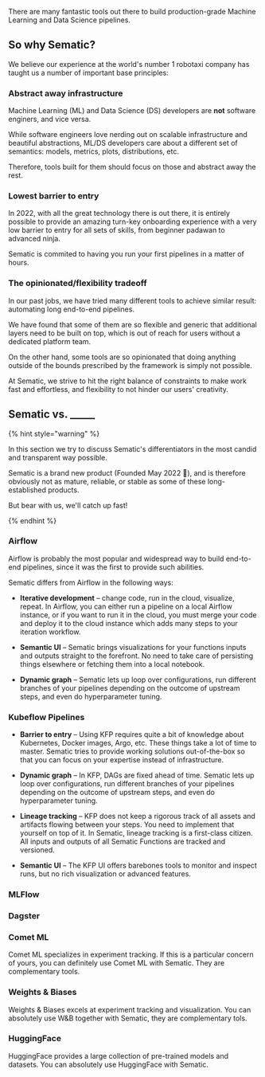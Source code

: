 There are many fantastic tools out there to build production-grade Machine
Learning and Data Science pipelines.

## So why Sematic?

We believe our experience at the world's number 1 robotaxi company has taught us
a number of important base principles:

### Abstract away infrastructure

Machine Learning (ML) and Data Science (DS) developers are **not** software
enginers, and vice versa.

While software engineers love nerding out on scalable infrastructure and
beautiful abstractions, ML/DS developers care about a different set of semantics:
models, metrics, plots, distributions, etc.

Therefore, tools built for them should focus on those and abstract away the
rest.

### Lowest barrier to entry

In 2022, with all the great technology there is out there, it is entirely
possible to provide an amazing turn-key onboarding experience with a very low
barrier to entry for all sets of skills, from beginner padawan to advanced
ninja.

Sematic is commited to having you run your first pipelines in a matter of
hours.

### The opinionated/flexibility tradeoff

In our past jobs, we have tried many different tools to achieve similar result:
automating long end-to-end pipelines.

We have found that some of them are so flexible and generic that additional
layers need to be built on top, which is out of reach for users without a
dedicated platform team.

On the other hand, some tools are so opinionated that doing anything outside of
the bounds prescribed by the framework is simply not possible.

At Sematic, we strive to hit the right balance of constraints to make work fast
and effortless, and flexibility to not hinder our users' creativity.

## Sematic vs. _____

{% hint style="warning" %}

In this section we try to discuss Sematic's differentiators in the most candid and transparent way possible.

Sematic is a brand new product (Founded May 2022 👶), and is therefore obviously
not as mature, reliable, or stable as some of these long-established products.

But bear with us, we'll catch up fast!

{% endhint %}

### Airflow

Airflow is probably the most popular and widespread way to build end-to-end
pipelines, since it was the first to provide such abilities.

Sematic differs from Airflow in the following ways:

* **Iterative development** – change code, run in the cloud, visualize, repeat. In Airflow, you can either run a pipeline on a local Airflow instance, or if you want to run it in the cloud, you must merge your code and deploy it to the cloud instance which adds many steps to your iteration workflow.

* **Semantic UI** – Sematic brings visualizations for your functions inputs and outputs straight to the forefront. No need to take care of persisting things elsewhere or fetching them into a local notebook.

* **Dynamic graph** – Sematic lets up loop over configurations, run different branches of your pipelines depending on the outcome of upstream steps, and even do hyperparameter tuning.

### Kubeflow Pipelines

* **Barrier to entry** – Using KFP requires quite a bit of knowledge about
  Kubernetes, Docker images, Argo, etc. These things take a lot of time to
  master. Sematic tries to provide working solutions out-of-the-box so that you
  can focus on your expertise instead of infrastructure.

* **Dynamic graph** – In KFP, DAGs are fixed ahead of time. Sematic lets up loop over configurations, run different branches of your pipelines depending on the outcome of upstream steps, and even do hyperparameter tuning.

* **Lineage tracking** – KFP does not keep a rigorous track of all assets and artifacts flowing between your steps. You need to implement that yourself on top of it. In Sematic, lineage tracking is a first-class citizen. All inputs and outputs of all Sematic Functions are tracked and versioned.

* **Semantic UI** – The KFP UI offers barebones tools to monitor and inspect runs, but no rich visualization or advanced features.

### MLFlow

### Dagster

### Comet ML

Comet ML specializes in experiment tracking. If this is a particular concern of
yours, you can definitely use Comet ML with Sematic. They are complementary
tools.

### Weights & Biases

Weights & Biases excels at experiment tracking and visualization. You can
absolutely use W&B together with Sematic, they are complementary tols.

### HuggingFace

HuggingFace provides a large collection of pre-trained models and datasets. You
can absolutely use HuggingFace with Sematic.
